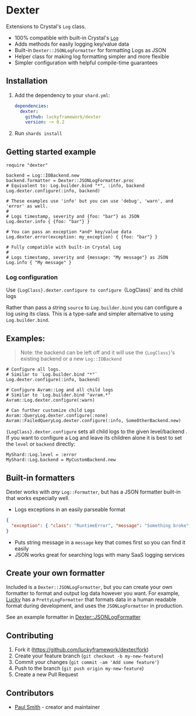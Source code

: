# Dexter

Extensions to Crystal's `Log` class.

* 100% compatible with built-in Crystal's [`Log`](https://crystal-lang.org/api/latest/Log.html)
* Adds methods for easily logging key/value data
* Built-in `Dexter::JSONLogFormatter` for formatting Logs as JSON
* Helper class for making log formatting simpler and more flexible
* Simpler configuration with helpful compile-time guarantees

## Installation

1. Add the dependency to your `shard.yml`:

   ```yaml
   dependencies:
     dexter:
       github: luckyframework/dexter
       version: ~> 0.2
   ```

2. Run `shards install`

## Getting started example

```crystal
require "dexter"

backend = Log::IOBackend.new
backend.formatter = Dexter::JSONLogFormatter.proc
# Equivalent to: Log.builder.bind "*", :info, backend
Log.dexter.configure(:info, backend)

# These examples use 'info' but you can use 'debug', 'warn', and 'error' as well.
#
# Logs timestamp, severity and {foo: "bar"} as JSON
Log.dexter.info { {foo: "bar"} }

# You can pass an exception *and* key/value data
Log.dexter.error(exception: my_exception) { {foo: "bar"} }

# Fully compatible with built-in Crystal Log
#
# Logs timestamp, severity and {message: "My message"} as JSON
Log.info { "My message" }
```

### Log configuration

Use `{LogClass}.dexter.configure to configure `{LogClass}` and its child logs

Rather than pass a string `source` to `Log.builder.bind` you can configure a
log using its class. This is a type-safe and simpler alternative to using
`Log.builder.bind`.

## Examples:

> Note: the backend can be left off and it will use the `{LogClass}`'s
> existing backend or a new `Log::IOBackend`

```crystal
# Configure all logs.
# Similar to `Log.builder.bind "*"`
Log.dexter.configure(:info, backend)

# Configure Avram::Log and all child logs
# Similar to `Log.builder.bind "avram.*"
Avram::Log.dexter.configure(:warn)

# Can further customize child Logs
Avram::QueryLog.dexter.configure(:none)
Avram::FailedQueryLog.dexter.configure(:info, SomeOtherBackend.new)
```

`{LogClass}.dexter.configure` sets all child logs to the given
level/backend . If you want to configure a Log and leave its children alone
it is best to set the `level` or `backend` directly:

```crystal
MyShard::Log.level = :error
MyShard::Log.backend = MyCustomBackend.new
```

## Built-in formatters

Dexter works with *any* `Log::Formatter`, but has a JSON formatter built-in
that works especially well.

* Logs exceptions in an easily parseable format
```json
{
  "exception": { "class": "RuntimeError", "message": "Something broke", backtrace: ["line_of_code.cr:123"] }
}
```
* Puts string message in a `message` key that comes first so you can find it easily
* JSON works great for searching logs with many SaaS logging services


## Create your own formatter

Included is a `Dexter::JSONLogFormatter`, but you can create your own formatter to format
and output log data however you want. For example,
[Lucky](https://luckyframework.org) has a `PrettyLogFormatter` that formats data
in a human readable format during development, and uses the `JSONLogFormatter`
in production.

See an example formatter in [Dexter::JSONLogFormatter](https://github.com/luckyframework/dexter/blob/master/src/dexter/json_log_formatter.cr)

## Contributing

1. Fork it (<https://github.com/luckyframework/dexter/fork>)
2. Create your feature branch (`git checkout -b my-new-feature`)
3. Commit your changes (`git commit -am 'Add some feature'`)
4. Push to the branch (`git push origin my-new-feature`)
5. Create a new Pull Request

## Contributors

- [Paul Smith](https://github.com/paulcsmith) - creator and maintainer
